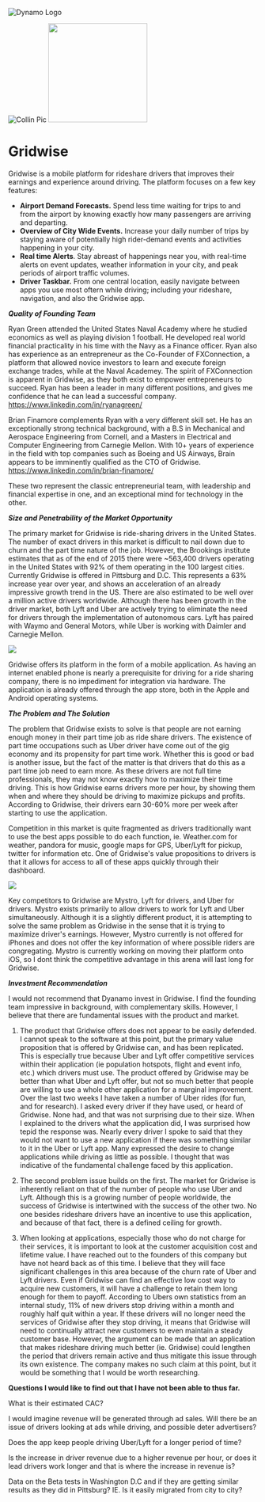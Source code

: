 ![Dynamo Logo](http://dynamo.vc/img/dynamo-fulllogo.png)


![Collin Pic](https://media.licdn.com/mpr/mpr/shrinknp_200_200/AAEAAQAAAAAAAAl4AAAAJGJiYThlNTljLWY5YTMtNDkyMS05MTg5LTgxNTZlNzlmNDkwZg.jpg)
<img src="https://gridwise.io/wp-content/uploads/2017/02/cropped-160905-Gridwise-Logo-REV-500-only2-270x270.png" width="200" height="200" />
# Gridwise


Gridwise is a mobile platform for rideshare drivers that improves their earnings and experience around driving. The platform focuses on a few key features: 
* __Airport Demand Forecasts.__ Spend less time waiting for trips to and from the airport by knowing exactly how many passengers are arriving and departing. 
* __Overview of City Wide Events.__ Increase your daily number of trips by staying aware of potentially high rider-demand events and activities happening in your city. 
* __Real time Alerts__. Stay abreast of happenings near you, with real-time alerts on event updates, weather information in your city, and peak periods of airport traffic volumes.  
* __Driver Taskbar.__ From one central location, easily navigate between apps you use most oftern while driving; including your rideshare, navigation, and also the Gridwise app. 

  
__*Quality of Founding Team*__

Ryan Green attended the United States Naval Academy where he studied economics as well as playing division 1 football. He developed real world financial practicality in his time with the Navy as a Finance officer.  Ryan also has experience as an entrepreneur as the Co-Founder of FXConnection, a platform that allowed novice investors to learn and execute foreign exchange trades, while at the Naval Academey. The spirit of FXConnection is apparent in Gridwise, as they both exist to empower entrepreneurs to succeed. Ryan has been a leader in many different positions, and  gives me confidence that he can lead a successful company. https://www.linkedin.com/in/ryanagreen/

Brian Finamore complements Ryan with a very different skill set. He has an exceptionally strong technical background, with a B.S in Mechanical and Aerospace Engineering from Cornell, and a Masters in Electrical and Computer Engineering from Carnegie Mellon. With 10+ years of experience in the field with top companies such as Boeing and US Airways, Brain appears to be imminently qualified as the CTO of Gridwise. https://www.linkedin.com/in/brian-finamore/

These two represent the classic entrepreneurial team, with leadership and financial expertise in one, and an exceptional mind for technology in the other. 

 
  __*Size and Penetrability of the Market Opportunity*__
   
   The primary market for Gridwise is ride-sharing drivers in the United States. The number of exact drivers in this market is difficult to nail down due to churn and the part time nature of the job. However, the Brookings institute estimates that as of the end of 2015 there were ~563,400 drivers operating in the United States with 92% of them operating in the 100 largest cities. Currently Gridwise is offered in Pittsburg and D.C.  This represents a 63% increase year over year, and shows an acceleration of an already impressive growth trend in the US. There are also estimated to be well over a million active drivers worldwide. Although there has been growth in the driver market, both Lyft and Uber are actively trying to eliminate the need for drivers through the implementation of autonomous cars. Lyft has paired with Waymo and General Motors, while Uber is working with Daimler and Carnegie Mellon. 
   
![](https://raw.githubusercontent.com/CollinThul/Dynamo-Case/master/rideshare.JPG)
  
Gridwise offers its platform in the form of a mobile application. As having an internet enabled phone is nearly a prerequisite for driving for a ride sharing company, there is no impediment for integration via hardware. The application is already offered through the app store, both in the Apple and Android operating systems. 

  
   __*The Problem and The Solution*__
   
  The problem that Gridwise exists to solve is that people are not earning enough money in their part time job as ride share drivers. The existence of part time occupations such as Uber driver have come out of the gig economy and its propensity for part time work. Whether this is good or bad is another issue, but the fact of the matter is that drivers that do this as a part time job need to earn more. As these drivers are not full time professionals, they may not know exactly how to maximize their time driving. This is how Gridwise earns drivers more per hour, by showing them when and where they should be driving to maximize pickups and profits. According to Gridwise, their drivers earn 30-60% more per week after starting to use the application. 
  
Competition in this market is quite fragmented as drivers traditionally want to use the best apps possible to do each function, ie. Weather.com for weather, pandora for music, google maps for GPS, Uber/Lyft for pickup, twitter for information etc. One of Gridwise's value propositions to drivers is that it allows for access to all of these apps quickly through their dashboard.

![](https://github.com/CollinThul/Dynamo-Case/blob/master/gridwise1.JPG?raw=true)

Key competitors to Gridwise are Mystro, Lyft for drivers, and Uber for drivers. Mystro exists primarily to allow drivers to work for Lyft and Uber simultaneously. Although it is a slightly different product, it is attempting to solve the same problem as Gridwise in the sense that it is trying to maximize driver's earnings. However, Mystro currently is not offered for iPhones and does not offer the key information of where possible riders are congregating. Mystro is currently working on moving their platform onto iOS, so I dont think the competitive advantage in this arena will last long for Gridwise.
  
  
   __*Investment Recommendation*__
   
   I would not recommend that Dyanamo invest in Gridwise. I find the founding team impressive in background, with complementary skills. However, I believe that there are fundamental issues with the product and market.
   
1. The product that Gridwise offers does not appear to be easily defended. I cannot speak to the software at this point, but the primary value proposition that is offered by Gridwise can, and has been replicated. This is especially true because Uber and Lyft offer competitive services within their application (ie population hotspots, flight and event info, etc.) which drivers must use. The product offered by Gridwise may be better than what Uber and Lyft offer, but not so much better that people are willing to use a whole other application for a marginal improvement. Over the last two weeks I have taken a number of Uber rides (for fun, and for research). I asked every driver if they have used, or heard of Gridwise. None had, and that was not surprising due to their size. When I explained to the drivers what the application did, I was surprised how tepid the response was. Nearly every driver I spoke to said that they would not want to use a new application if there was something similar to it in the Uber or Lyft app. Many expressed the desire to change applications while driving as little as possible. I thought that was indicative of the fundamental challenge faced by this application.

2. The second problem issue builds on the first. The market for Gridwise is inherently reliant on that of the number of people who use Uber and Lyft. Although this is a growing number of people worldwide, the success of Gridwise is intertwined with the success of the other two. No one besides rideshare drivers have an incentive to use this application, and because of that fact, there is a defined ceiling for growth. 

3. When looking at applications, especially those who do not charge for their services, it is important to look at the customer acquisition cost and lifetime value. I have reached out to the founders of this company but have not heard back as of this time. I believe that they will face significant challenges in this area because of the churn rate of Uber and Lyft drivers. Even if Gridwise can find an effective low cost way to acquire new customers, it will have a challenge to retain them long enough for them to payoff. According to Ubers own statistics from an internal study, 11% of new drivers stop driving within a month and roughly half quit within a year. If these drivers will no longer need the services of Gridwise after they stop driving, it means that Gridwise will need to continually attract new customers to even maintain a steady customer base. However, the argument can be made that an application that makes rideshare driving much better (ie. Gridwise) could lengthen the period that drivers remain active and thus mitigate this issue through its own existence. The company makes no such claim at this point, but it would be something that I would be worth researching.

__Questions I would like to find out that I have not been able to thus far.__ 

What is their estimated CAC?

I would imagine revenue will be generated through ad sales. Will there be an issue of drivers looking at ads while driving, and possible deter advertisers?

Does the app keep people driving Uber/Lyft for a longer period of time?

Is the increase in driver revenue due to a higher revenue per hour, or does it lead drivers work longer and that is where the increase in revenue is?

Data on the Beta tests in Washington D.C and if they are getting similar results as they did in Pittsburg? IE. Is it easily migrated from city to city?

 
